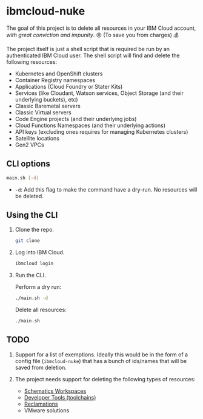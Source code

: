 # ibmcloud-nuke

The goal of this project is to delete all resources in your IBM Cloud account, _with great conviction and impunity_. 😠 (To save you from charges) 💰

The project itself is just a shell script that is required be run by an authenticated IBM Cloud user. The shell script will find and delete the following resources:

* Kubernetes and OpenShift clusters
* Container Registry namespaces
* Applications (Cloud Foundry or Stater Kits)
* Services (like Cloudant, Watson services, Object Storage (and their underlying buckets), etc)
* Classic Baremetal servers
* Classic Virtual servers
* Code Engine projects (and their underlying jobs)
* Cloud Functions Namespaces (and their underlying actions)
* API keys (excluding ones requires for managing Kubernetes clusters)
* Satellite locations
* Gen2 VPCs

## CLI options

```bash
main.sh [-d]
```

* `-d`: Add this flag to make the command have a dry-run. No resources will be deleted.
<!-- * `-c`: Specify a config file for IDs/names of resources to be saved from deletion. The tool will automatically look for a file called `ibmcloud-nuke` in the local directory. -->

## Using the CLI

1. Clone the repo.

   ```bash
   git clone
   ```

1. Log into IBM Cloud.

   ```bash
   ibmcloud login
   ```

1. Run the CLI.

   Perform a dry run:

   ```bash
   ./main.sh -d
   ```

   Delete all resources:

   ```bash
   ./main.sh
   ```

## TODO

1. Support for a list of exemptions. Ideally this would be in the form of a config file (`ibmcloud-nuke`) that has a bunch of ids/names that will be saved from deletion.

2. The project needs support for deleting the following types of resources:

   * [Schematics Workspaces](https://cloud.ibm.com/docs/schematics?topic=schematics-schematics-cli-reference#schematics-workspace-delete)
   * [Developer Tools (toolchains)](https://cloud.ibm.com/docs/cli?topic=cli-idt-cli#toolchains)
   * [Reclamations](https://cloud.ibm.com/docs/account?topic=account-resource-reclamation)
   * VMware solutions
